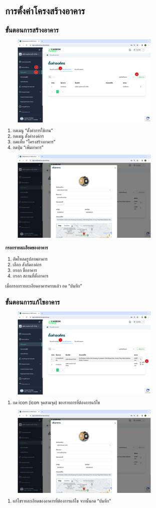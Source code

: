 # การตั้งค่าโครงสร้างอาคาร

## **ขั้นตอนการสร้างอาคาร**

<figure><img src="../../../.gitbook/assets/image (8).png" alt=""><figcaption></figcaption></figure>

1. กดเมนู “ตั้งค่าการใช้งาน”
2. กดเมนู ตั้งค่าองค์กร
3. กดแท็บ “โครงสร้างอาคาร”
4. กดปุ่ม “เพิ่มอาคาร”



<figure><img src="../../../.gitbook/assets/Screenshot 2566-11-01 at 15.44.38.png" alt=""><figcaption></figcaption></figure>

#### กรอกรายละเอียดของอาคาร

1. อัพโหลดรูปภาพอาคาร
2. เลือก สังกัดองค์กร
3. กรอก ชื่ออาคาร
4. กรอก สถานที่ตั้งอาคาร

เมื่อกรอกรายละเอียดอาคารครบแล้ว กด “บันทึก”

## **ขั้นตอนการแก้ไขอาคาร**

<figure><img src="../../../.gitbook/assets/image (11).png" alt=""><figcaption></figcaption></figure>

1. กด icon (icon จุดสามจุด) ของรายการที่ต้องการแก้ไข

<figure><img src="../../../.gitbook/assets/image (10).png" alt=""><figcaption></figcaption></figure>

1. แก้ไขรายละเอียดของอาคารที่ต้องการแก้ไข จากนั้นกด “บันทึก”
